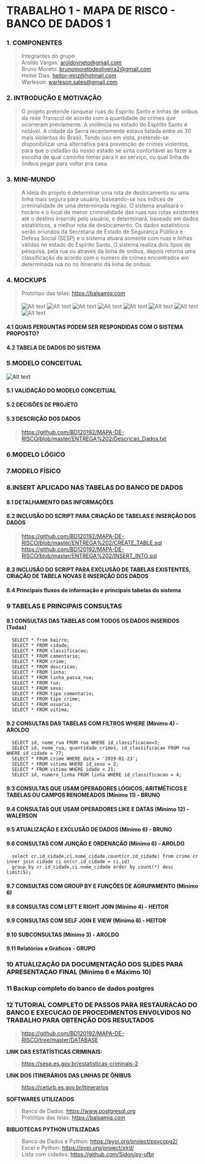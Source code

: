 # TRABALHO 1 - MAPA DE RISCO - BANCO DE DADOS 1
### 1. COMPONENTES<br>
>Integrantes do grupo<br>
>Aroldo Vargas: aroldovneto@gmail.com<br>
>Bruno Moreto: brunomoretodeoliveira2@gmail.com<br>
>Heitor Dias: heitor-mnz@hotmail.com<br>
>Warleson: warleson.sales@gmail.com<br> 

### 2. INTRODUÇÃO E MOTIVAÇÃO<br>
> O projeto pretende ranquear ruas do Espirito Santo e linhas de onibus da rede Transcol de acordo com a quantidade de crimes que ocorreram previamente. A violência no estado do Espirito Santo é notável. A cidade da Serra recentemente estava listada entre as 30 mais violentas do Brasil. Tendo isso em vista, pretende-se disponibilizar uma alternativa para prevenção de crimes violentos, para que o cidadão do nosso estado se sinta confortável ao fazer a escolha de qual caminho tomar para ir ao serviço, ou qual linha de ônibus pegar para voltar pra casa. 

### 3. MINI-MUNDO<br>
> A ideia do projeto é determinar uma rota de deslocamento ou uma linha mais segura para usuário, baseando-se nos índices de criminalidade de uma determinada região. O sistema analisará o horário e o local de menor criminalidade das ruas nas rotas existentes até o destino inserido pelo usuário, e determinará, baseado em dados estatísticos, a melhor rota de deslocamento. Os dados estatísticos serão oriundos da Secretaria de Estado de Segurança Pública e Defesa Social (SESP) e o sistema atuará somente com ruas e linhas válidas no estado do Espírito Santo. O sistema realiza dois tipos de pesquisa, pela rua ou atraves da linha de onibus, depois retorna uma classificação de acordo com o numero de crimes encontrados em determinada rua ou no itinerario da linha de onibus.

### 4. MOCKUPS<br>
>Protótipo das telas: https://balsamiq.com<br><br>
![Alt text](https://github.com/BD120192/MAPA-DE-RISCO/blob/master/TELAS/menu_inicial.JPG?raw=true "Title")
![Alt text](https://github.com/BD120192/MAPA-DE-RISCO/blob/master/TELAS/pesquisa_rua.JPG?raw=true "Title")
![Alt text](https://github.com/BD120192/MAPA-DE-RISCO/blob/master/TELAS/pesquisa_linha.JPG?raw=true "Title")
![Alt text](https://github.com/BD120192/MAPA-DE-RISCO/blob/master/TELAS/resultado_rua.JPG?raw=true "Title")
![Alt text](https://github.com/BD120192/MAPA-DE-RISCO/blob/master/TELAS/resultado_linha.JPG?raw=true "Title")
![Alt text](https://github.com/BD120192/MAPA-DE-RISCO/blob/master/TELAS/descricao_crimes.JPG?raw=true "Title")
![Alt text](https://github.com/BD120192/MAPA-DE-RISCO/blob/master/TELAS/comentario.JPG?raw=true "Title")
![Alt text](https://github.com/BD120192/MAPA-DE-RISCO/blob/master/TELAS/comentario_enviado.JPG?raw=true "Title")

#### 4.1 QUAIS PERGUNTAS PODEM SER RESPONDIDAS COM O SISTEMA PROPOSTO?

#### 4.2 TABELA DE DADOS DO SISTEMA

### 5.MODELO CONCEITUAL<br>
![Alt text](https://github.com/BD120192/MAPA-DE-RISCO/blob/master/ENTREGA%202/modelo_conceitual.png?raw=true "Title")

#### 5.1 VALIDAÇÃO DO MODELO CONCEITUAL

#### 5.2 DECISÕES DE PROJETO

#### 5.3 DESCRIÇÃO DOS DADOS
> https://github.com/BD120192/MAPA-DE-RISCO/blob/master/ENTREGA%202/Descricao_Dados.txt

### 6.MODELO LÓGICO<br>

### 7.MODELO FÍSICO<br>

### 8.INSERT APLICADO NAS TABELAS DO BANCO DE DADOS<br>

#### 8.1 DETALHAMENTO DAS INFORMAÇÕES

#### 8.2 INCLUSÃO DO SCRIPT PARA CRIAÇÃO DE TABELAS E INSERÇÃO DOS DADOS

> https://github.com/BD120192/MAPA-DE-RISCO/blob/master/ENTREGA%202/CREATE_TABLE.sql
> https://github.com/BD120192/MAPA-DE-RISCO/blob/master/ENTREGA%202/INSERT_INTO.sql

#### 8.3 INCLUSÃO DO SCRIPT PARA EXCLUSÃO DE TABELAS EXISTENTES, CRIAÇÃO DE TABELA NOVAS E INSERÇÃO DOS DADOS

#### 8.4 Principais fluxos de informação e principais tabelas do sistema

### 9	TABELAS E PRINCIPAIS CONSULTAS<br>
#### 9.1	CONSULTAS DAS TABELAS COM TODOS OS DADOS INSERIDOS (Todas)
      SELECT * from bairro;
      SELECT * FROM cidade;
      SELECT * FROM classificacao;
      SELECT * FROM comentario;
      SELECT * FROM crime;
      SELECT * FROM descricao;
      SELECT * FROM linha;
      SELECT * FROM linha_passa_rua;
      SELECT * FROM rua;
      SELECT * FROM sexo;
      SELECT * FROM tipo_comentario;
      SELECT * FROM tipo_crime;
      SELECT * FROM usuario;
      SELECT * FROM vitima;
      
#### 9.2	CONSULTAS DAS TABELAS COM FILTROS WHERE (Mínimo 4) - AROLDO
      SELECT id, nome_rua FROM rua WHERE id_classificacao=3;
      SELECT id, nome_rua, quantidade_crimes, id_classificacao FROM rua WHERE id_cidade = 77;
      SELECT * FROM crime WHERE data = '2019-01-23';
      SELECT * FROM vitima WHERE id_sexo = 2;
      SELECT * FROM vitima WHERE idade < 21;
      SELECT id, numero_linha FROM linha WHERE id_classificacao = 4;
      
#### 9.3	CONSULTAS QUE USAM OPERADORES LÓGICOS, ARITMÉTICOS E TABELAS OU CAMPOS RENOMEADOS (Mínimo 11) - BRUNO
#### 9.4	CONSULTAS QUE USAM OPERADORES LIKE E DATAS (Mínimo 12) - WALERSON
#### 9.5	ATUALIZAÇÃO E EXCLUSÃO DE DADOS (Mínimo 6) - BRUNO
#### 9.6	CONSULTAS COM JUNÇÃO E ORDENAÇÃO (Mínimo 6) - AROLDO
      select cr.id_cidade,ci.nome_cidade,count(cr.id_cidade) from crime cr inner join cidade ci on(cr.id_cidade = ci.id)
      group by cr.id_cidade,ci.nome_cidade order by count(*) desc limit(5);
#### 9.7	CONSULTAS COM GROUP BY E FUNÇÕES DE AGRUPAMENTO (Mínimo 6) 
#### 9.8	CONSULTAS COM LEFT E RIGHT JOIN (Mínimo 4) - HEITOR
#### 9.9	CONSULTAS COM SELF JOIN E VIEW (Mínimo 6) - HEITOR
#### 9.10	SUBCONSULTAS (Mínimo 3) - AROLDO
#### 9.11 Relatórios e Gráficos - GRUPO

### 10	ATUALIZAÇÃO DA DOCUMENTAÇÃO DOS SLIDES PARA APRESENTAÇAO FINAL (Mínimo 6 e Máximo 10)<br>

### 11 Backup completo do banco de dados postgres<br>

### 12	TUTORIAL COMPLETO DE PASSOS PARA RESTAURACAO DO BANCO E EXECUCAO DE PROCEDIMENTOS ENVOLVIDOS NO TRABALHO PARA OBTENÇÃO DOS RESULTADOS<br>
> https://github.com/BD120192/MAPA-DE-RISCO/tree/master/DATABASE

**LINK DAS ESTATÍSTICAS CRIMINAIS:**

>https://sesp.es.gov.br/estatisticas-criminais-2

**LINK DOS ITINERÁRIOS DAS LINHAS DE ÔNIBUS**

>https://ceturb.es.gov.br/Itinerarios

**SOFTWARES UTILIZADOS**

>Banco de Dados: https://www.postgresql.org <br>
>Protótipo das telas: https://balsamiq.com

**BIBLIOTECAS PYTHON UTILIZADAS**
>Banco de Dados e Python: https://pypi.org/project/psycopg2/ <br>
>Excel e Python: https://pypi.org/project/xlrd/ <br>
>Lista com cidades: https://github.com/Sidon/py-ufbr <br>


